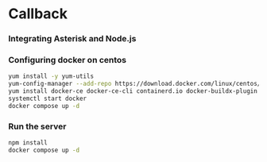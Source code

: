 # Callback

### Integrating Asterisk and Node.js

### Configuring docker on centos
```bash
yum install -y yum-utils
yum-config-manager --add-repo https://download.docker.com/linux/centos/docker-ce.repo
yum install docker-ce docker-ce-cli containerd.io docker-buildx-plugin docker-compose-plugin
systemctl start docker
docker compose up -d
```

### Run the server
```bash
npm install
docker compose up -d
```